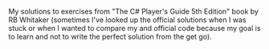 My solutions to exercises from "The C# Player's Guide 5th Edition" book by RB Whitaker
(sometimes I've looked up the official solutions when I was stuck or when I wanted to compare my
and official code because my goal is to learn and not to write the perfect solution from the get go).
